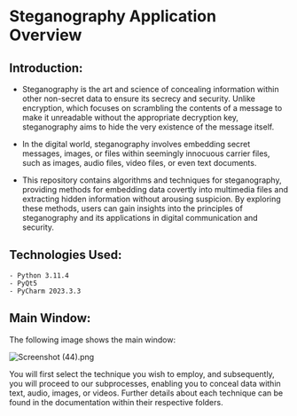# Steganography Application Overview

## Introduction:

- Steganography is the art and science of concealing information within other non-secret data to ensure its secrecy and security. Unlike encryption, which focuses on scrambling the contents of a message to make it unreadable without the appropriate decryption key, steganography aims to hide the very existence of the message itself.


- In the digital world, steganography involves embedding secret messages, images, or files within seemingly innocuous carrier files, such as images, audio files, video files, or even text documents. 


- This repository contains algorithms and techniques for steganography, providing methods for embedding data covertly into multimedia files and extracting hidden information without arousing suspicion. By exploring these methods, users can gain insights into the principles of steganography and its applications in digital communication and security.

## Technologies Used:
    - Python 3.11.4
    - PyQt5
    - PyCharm 2023.3.3

## Main Window:
The following image shows the main window:

![Screenshot (44).png](https://github.com/HMByteSensei/Steganografija/blob/main/UI%20Pictures/Main.png?raw=true)

You will first select the technique you wish to employ, and subsequently, you will proceed to our subprocesses, enabling you to conceal data within text, audio, images, or videos.
Further details about each technique can be found in the documentation within their respective folders.
